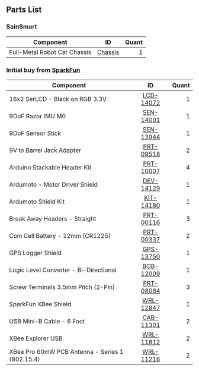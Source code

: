 ## Parts List

### SainSmart
| Component | ID | Quant |
| --- | :---: | ---: |
| Full-Metal Robot Car Chassis |[Chassis](https://www.sainsmart.com/products/full-metal-robot-car-chassis)| 1 |


### Initial buy from [SparkFun](https://www.sparkfun.com/ "SparkFun's Homepage")

| Component | ID | Quant |
| --- | :---: | ---: |
| 16x2 SerLCD - Black on RGB 3.3V | [LCD-14072](https://www.sparkfun.com/products/14072) | 1 |
| 9DoF Razor IMU M0 |[SEN-14001](https://www.sparkfun.com/products/14001)| 1 |
| 9DoF Sensor Stick |[SEN-13944](https://www.sparkfun.com/products/13944)| 1 |
| 9V to Barrel Jack Adapter |[PRT-09518](https://www.sparkfun.com/products/9518)| 2 |
| Arduino Stackable Header Kit |[PRT-10007](https://www.sparkfun.com/products/10007)| 4 |
| Ardumoto - Motor Driver Shield | [DEV-14129](https://www.sparkfun.com/products/14129) | 1 |
| Ardumoto Shield Kit |[KIT-14180](https://www.sparkfun.com/products/14180)| 1 |
| Break Away Headers - Straight |[PRT-00116](https://www.sparkfun.com/products/116)| 3 |
| Coin Cell Battery - 12mm (CR1225) |[PRT-00337](https://www.sparkfun.com/products/337)| 2 |
| GPS Logger Shield | [GPS-13750](https://www.sparkfun.com/products/13750) | 1 |
| Logic Level Converter - Bi-Directional | [BOB-12009](https://www.sparkfun.com/products/12009) | 1 |
| Screw Terminals 3.5mm Pitch (2-Pin) |[PRT-08084](https://www.sparkfun.com/products/8084)| 3 |
| SparkFun XBee Shield |[WRL-12847](https://www.sparkfun.com/products/12847)| 1 |
| USB Mini-B Cable - 6 Foot | [CAB-11301](https://www.sparkfun.com/products/11301) | 2 |
| XBee Explorer USB |[WRL-11812](https://www.sparkfun.com/products/11812)| 2 |
| XBee Pro 60mW PCB Antenna - Series 1 (802.15.4) |[WRL-11216](https://www.sparkfun.com/products/11216)| 2 |

